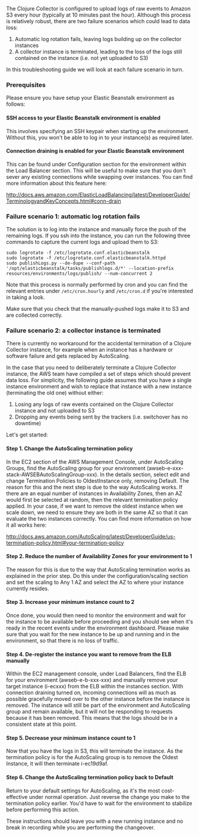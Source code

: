 The Clojure Collector is configured to upload logs of raw events to Amazon S3 every hour (typically at 10 minutes past the hour). Although this process is relatively robust, there are two failure scenarios which could lead to data loss:

1. Automatic log rotation fails, leaving logs building up on the collector instances
2. A collector instance is terminated, leading to the loss of the logs still contained on the instance (i.e. not yet uploaded to S3)

In this troubleshooting guide we will look at each failure scenario in turn.

### Prerequisites

Please ensure you have setup your Elastic Beanstalk environment as follows:

#### SSH access to your Elastic Beanstalk environment is enabled

This involves specifying an SSH keypair when starting up the environment. Without this, you won't be able to log in to your instance(s) as required later.

#### Connection draining is enabled for your Elastic Beanstalk environment

This can be found under Configuration section for the environment within the Load Balancer section. This will be useful to make sure that you don't sever any existing connections while swapping over instances. You can find more information about this feature here:

http://docs.aws.amazon.com/ElasticLoadBalancing/latest/DeveloperGuide/TerminologyandKeyConcepts.html#conn-drain

### Failure scenario 1: automatic log rotation fails

The solution is to log into the instance and manually force the push of the remaining logs. If you ssh into the instance, you can run the following three commands to capture the current logs and upload them to S3:

```
sudo logrotate -f /etc/logrotate.conf.elasticbeanstalk
sudo logrotate -f /etc/logrotate.conf.elasticbeanstalk.httpd
sudo publishLogs.py --de-dupe --conf-path '/opt/elasticbeanstalk/tasks/publishlogs.d/*' --location-prefix resources/environments/logs/publish/ --num-concurrent 2
```

Note that this process is normally performed by cron and you can find the relevant entries under `/etc/cron.hourly` and `/etc/cron.d` if you're interested in taking a look.

Make sure that you check that the manually-pushed logs make it to S3 and are collected correctly.

### Failure scenario 2: a collector instance is terminated

There is currently no workaround for the accidental termination of a Clojure Collector instance, for example when an instance has a hardware or software failure and gets replaced by AutoScaling.

In the case that you need to deliberately terminate a Clojure Collector instance, the AWS team have compiled a set of steps which should prevent data loss. For simplicity, the following guide assumes that you have a single instance environment and wish to replace that instance with a new instance (terminating the old one) without either:

1. Losing any logs of raw events contained on the Clojure Collector instance and not uploaded to S3
2. Dropping any events being sent by the trackers (i.e. switchover has no downtime)

Let's get started:

#### Step 1. Change the AutoScaling termination policy

In the EC2 section of the AWS Management Console, under AutoScaling Groups, find the AutoScaling group for your environment (awseb-e-xxx-stack-AWSEBAutoScalingGroup-xxx). In the details section, select edit and change Termination Policies to OldestInstance only, removing Default. The reason for this and the next step is due to the way AutoScaling works. If there are an equal number of instances in Availability Zones, then an AZ would first be selected at random, then the relevant termination policy applied. In your case, if we want to remove the oldest instance when we scale down, we need to ensure they are both in the same AZ so that it can evaluate the two instances correctly. You can find more information on how it all works here:

http://docs.aws.amazon.com/AutoScaling/latest/DeveloperGuide/us-termination-policy.html#your-termination-policy

#### Step 2. Reduce the number of Availability Zones for your environment to 1

The reason for this is due to the way that AutoScaling termination works as explained in the prior step. Do this under the configuration/scaling section and set the scaling to Any 1 AZ and select the AZ to where your instance currently resides.

#### Step 3. Increase your minimum instance count to 2

Once done, you would then need to monitor the environment and wait for the instance to be available before proceeding and you should see when it's ready in the recent events under the environment dashboard. Please make sure that you wait for the new instance to be up and running and in the environment, so that there is no loss of traffic.

#### Step 4. De-register the instance you want to remove from the ELB manually

Within the EC2 management console, under Load Balancers, find the ELB for your environment (awseb-e-b-xxx-xxx) and manually remove your target instance (i-ecxxx) from the ELB within the instances section. With connection draining turned on, incoming connections will as much as possible gracefully moved over to the other instance before the instance is removed. The instance will still be part of the environment and AutoScaling group and remain available, but it will not be responding to requests because it has been removed. This means that the logs should be in a consistent state at this point.

#### Step 5. Decrease your minimum instance count to 1

Now that you have the logs in S3, this will terminate the instance. As the termination policy is for the AutoScaling group is to remove the Oldest Instance, it will then terminate i-ec19d9af.

#### Step 6. Change the AutoScaling termination policy back to Default

Return to your default settings for AutoScaling, as it's the most cost-effective under normal operation. Just reverse the change you make to the termination policy earlier. You'd have to wait for the environment to stabilize before performing this action.

These instructions should leave you with a new running instance and no break in recording while you are performing the changeover.
